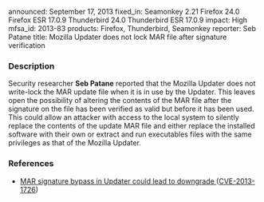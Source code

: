 announced: September 17, 2013
fixed_in: Seamonkey 2.21
          Firefox 24.0
          Firefox ESR 17.0.9
          Thunderbird 24.0
          Thunderbird ESR 17.0.9
impact: High
mfsa_id: 2013-83
products: Firefox, Thunderbird, Seamonkey
reporter: Seb Patane
title: Mozilla Updater does not lock MAR file after signature verification

<h3>Description</h3>

<p>Security researcher <strong>Seb Patane</strong> reported that the Mozilla
Updater does not write-lock the MAR update file when it is in use by the
Updater. This leaves open the possibility of altering the contents of the MAR
file after the signature on the file has been verified as valid but before it
has been used. This could allow an attacker with access to the local system to
silently replace the contents of the update MAR file and either replace the
installed software with their own or extract and run executables files with the
same privileges as that of the Mozilla Updater.
</p>


<h3>References</h3>

<ul>
  <li><a href="https://bugzilla.mozilla.org/show_bug.cgi?id=890853">
       MAR signature bypass in Updater could lead to downgrade </a> (<a href="http://cve.mitre.org/cgi-bin/cvename.cgi?name=CVE-2013-1726" class="ex-ref">CVE-2013-1726</a>)</li>
</ul>




